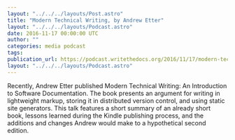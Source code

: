 ```yaml
---
layout: "../../../layouts/Post.astro"
title: "Modern Technical Writing, by Andrew Etter"
layout: "../../../layouts/Podcast.astro"
date: 2016-11-17 00:00:00 UTC
author: ""
categories: media podcast
tags:
publication_url: https://podcast.writethedocs.org/2016/11/17/modern-tech-writing-etter-wtdsf/
layout: "../../../layouts/Podcast.astro"
---
```


Recently, Andrew Etter published Modern Technical Writing: An Introduction to Software Documentation. The book presents an argument for writing in lightweight markup, storing it in distributed version control, and using static site generators. This talk features a short summary of an already short book, lessons learned during the Kindle publishing process, and the additions and changes Andrew would make to a hypothetical second edition.
